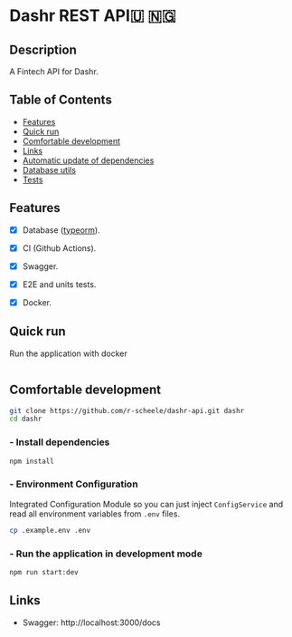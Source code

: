 # Dashr REST API🇺 🇳🇬

## Description

A Fintech API for Dashr.

## Table of Contents

- [Features](#features)
- [Quick run](#quick-run)
- [Comfortable development](#comfortable-development)
- [Links](#links)
- [Automatic update of dependencies](#automatic-update-of-dependencies)
- [Database utils](#database-utils)
- [Tests](#tests)

## Features

- [x] Database ([typeorm](https://www.npmjs.com/package/typeorm)).
- [x] CI (Github Actions).
- [x] Swagger.
- [x] E2E and units tests.
- [x] Docker.




## Quick run

Run the application with docker
```bash

```

## Comfortable development

```bash
git clone https://github.com/r-scheele/dashr-api.git dashr
cd dashr
```

### - Install dependencies

```bash
npm install
```

### - Environment Configuration

Integrated Configuration Module so you can just inject `ConfigService`
and read all environment variables from `.env` files.

```bash
cp .example.env .env

```

### - Run the application in development mode

```bash
npm run start:dev
```


## Links

- Swagger: http://localhost:3000/docs
<!-- - Adminer (client for DB): http://localhost:8080
- Maildev: http://localhost:1080 -->

